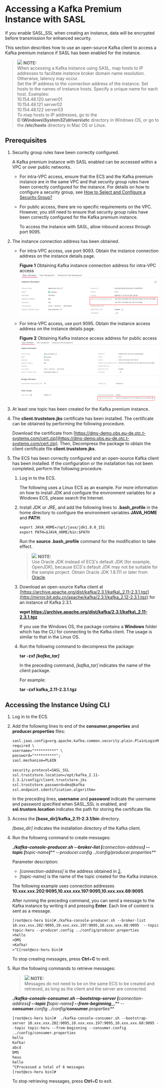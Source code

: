 # Accessing a Kafka Premium Instance with SASL<a name="EN-US_TOPIC_0143117217"></a>

If you enable SASL\_SSL when creating an instance, data will be encrypted before transmission for enhanced security.

This section describes how to use an open-source Kafka client to access a Kafka premium instance if SASL has been enabled for the instance.

>![](/images/icon-note.gif) **NOTE:**   
>When accessing a Kafka instance using SASL, map hosts to IP addresses to facilitate instance broker domain name resolution. Otherwise, latency may occur.  
>Set the IP address to the connection address of the instance. Set hosts to the names of instance hosts. Specify a unique name for each host. Examples:  
>10.154.48.120 server01  
>10.154.48.121 server02  
>10.154.48.122 server03  
>To map hosts to IP addresses, go to the  **C:\\Windows\\System32\\drivers\\etc**  directory in Windows OS, or go to the  **/etc/hosts**  directory in Mac OS or Linux.  

## Prerequisites<a name="section17830048113810"></a>

1.  Security group rules have been correctly configured.

    A Kafka premium instance with SASL enabled can be accessed within a VPC or over public networks.

    -   For intra-VPC access, ensure that the ECS and the Kafka premium instance are in the same VPC and that security group rules have been correctly configured for the instance. For details on how to configure a security group, see  [How to Select and Configure a Security Group?](how-to-select-and-configure-a-security-group.md)
    -   For public access, there are no specific requirements on the VPC. However, you still need to ensure that security group rules have been correctly configured for the Kafka premium instance.

        To access the instance with SASL, allow inbound access through port 9095.

2.  <a name="li1422895833615"></a>The instance connection address has been obtained.
    -   For intra-VPC access, use port 9093. Obtain the instance connection address on the instance details page.

        **Figure  1**  Obtaining Kafka instance connection address for intra-VPC access<a name="fig9502163010256"></a>  
        ![](figures/obtaining-kafka-instance-connection-address-for-intra-vpc-access-0.png "obtaining-kafka-instance-connection-address-for-intra-vpc-access-0")

    -   For intra-VPC access, use port 9095. Obtain the instance access address on the instance details page.

        **Figure  2**  Obtaining Kafka instance access address for public access<a name="fig175741447152015"></a>  
        ![](figures/obtaining-kafka-instance-access-address-for-public-access-1.png "obtaining-kafka-instance-access-address-for-public-access-1")

3.  At least one topic has been created for the Kafka premium instance.
4.  The  **client.truststore.jks**  certificate has been installed. The certificate can be obtained by performing the following procedure.

    Download the certificate from  [https://dms-demo.obs.eu-de.otc.t-systems.com/cert.zip](https://dms-demo.obs.eu-de.otc.t-systems.com/cert.zip).  Then, Decompress the package to obtain the client certificate file  **client.truststore.jks**.

5.  The ECS has been correctly configured and an open-source Kafka client has been installed. If the configuration or the installation has not been completed, perform the following procedure.
    1.  Log in to the ECS.

        The following uses a Linux ECS as an example. For more information on how to install JDK and configure the environment variables for a Windows ECS, please search the Internet.

    2.  Install JDK or JRE, and add the following lines to  **.bash\_profile**  in the home directory to configure the environment variables  **JAVA\_HOME** and  **PATH**:

        ```
        export JAVA_HOME=/opt/java/jdk1.8.0_151 
        export PATH=$JAVA_HOME/bin:$PATH
        ```

        Run the  **source .bash\_profile**  command for the modification to take effect.

        >![](/images/icon-note.gif) **NOTE:**   
        >Use Oracle JDK instead of ECS's default JDK \(for example, OpenJDK\), because ECS's default JDK may not be suitable for the sample project. Obtain Oracle JDK 1.8.111 or later from  [Oracle](https://www.oracle.com/technetwork/java/javase/downloads/index.html).  

    3.  Download an open-source Kafka client at  [https://archive.apache.org/dist/kafka/2.3.1/kafka\_2.11-2.3.1.tgz](http://mirror.bit.edu.cn/apache/kafka/2.3.1/kafka_2.12-2.3.1.tgz)  for an instance of Kafka 2.3.1.

        **wget https://archive.apache.org/dist/kafka/2.3.1/kafka\_2.11-2.3.1.tgz**

        If you use the Windows OS, the package contains a  **Windows**  folder which has the CLI for connecting to the Kafka client. The usage is similar to that in the Linux OS.

    4.  Run the following command to decompress the package:

        **tar -zxf  _\[kafka\_tar\]_**

        In the preceding command,  _\[kafka\_tar\]_  indicates the name of the client package.

        For example:

        **tar -zxf kafka\_2.11-2.3.1.tgz**



## Accessing the Instance Using CLI<a name="section189213202426"></a>

1.  Log in to the ECS.
2.  Add the following lines to end of the  **consumer.properties**  and  **producer.properties**  files:

    ```
    sasl.jaas.config=org.apache.kafka.common.security.plain.PlainLoginModule required \
    username="**********" \
    password="**********";        
    sasl.mechanism=PLAIN
    
    security.protocol=SASL_SSL
    ssl.truststore.location=/opt/kafka_2.11-2.3.1/config/client.truststore.jks
    ssl.truststore.password=dms@kafka
    ssl.endpoint.identification.algorithm=
    ```

    In the preceding lines,  **username**  and  **password**  indicate the username and password specified when SASL\_SSL is enabled, and  **ssl.trustore.location**  indicates the path for storing the certificate file.

3.  Access the  **\[base\_dir\]/kafka\_2.11-2.3.1/bin**  directory.

    _\[base\_dir\]_  indicates the installation directory of the Kafka client.

4.  Run the following command to create messages:

    **_./kafka-console-producer.sh --broker-list \[_**_connection-address_**_\] --topic \[_**_topic-name_**_\]_**_** --producer.config ../config/producer.properties**_

    Parameter description:

    -   _\[connection-address\]_  is the address obtained in  [2](#li1422895833615).
    -   _\[topic-name\]_  is the name of the topic created for the Kafka instance.

    The following example uses connection addresses  **10.xxx.xxx.202:9095,10.xxx.xxx.197:9095,10.xxx.xxx.68:9095**.

    After running the preceding command, you can send a message to the Kafka instance by writing it and pressing  **Enter**. Each line of content is sent as a message.

    ```
    [root@ecs-heru bin]#./kafka-console-producer.sh --broker-list 10.xxx.xxx.202:9095,10.xxx.xxx.197:9095,10.xxx.xxx.68:9095  --topic topic-heru --producer.config ../config/producer.properties
    >hello
    >DMS
    >Kafka!
    >^C[root@ecs-heru bin]# 
    ```

    To stop creating messages, press  **Ctrl**+**C**  to exit.

5.  Run the following commands to retrieve messages:

    >![](/images/icon-note.gif) **NOTE:**   
    >Messages do not need to be on the same ECS to be created and retrieved, as long as the client and the server are connected.  

    _**./kafka-console-consumer.sh --bootstrap-server \[**_connection-address_**\] --topic \[**_topic-name_**\] --from-beginning**__**  --_**consumer**_.config ../config/_**consumer**_.properties**_

    ```
    [root@ecs-heru bin]#  ./kafka-console-consumer.sh --bootstrap-server 10.xxx.xxx.202:9095,10.xxx.xxx.197:9095,10.xxx.xxx.68:9095 --topic topic-heru --from-beginning --consumer.config ../config/consumer.properties
    hello
    Kafka!
    abcd
    DMS
    heuu
    hello
    ^CProcessed a total of 6 messages
    [root@ecs-heru bin]# 
    ```

    To stop retrieving messages, press  **Ctrl**+**C**  to exit.


